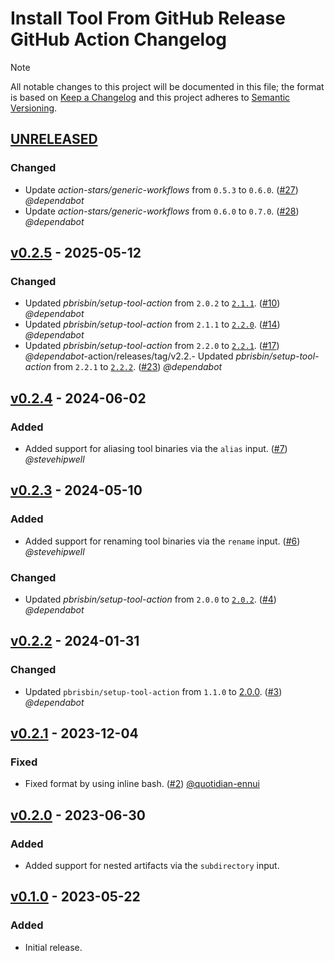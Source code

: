 # Install Tool From GitHub Release GitHub Action Changelog

<!-- markdownlint-disable-next-line MD052 -->
> [!NOTE]
> All notable changes to this project will be documented in this file; the format is based on [Keep a Changelog](https://keepachangelog.com/en/1.0.0/) and this project adheres to [Semantic Versioning](https://semver.org/spec/v2.0.0.html).

<!--
### Added - For new features.
### Changed - For changes in existing functionality.
### Deprecated - For soon-to-be removed features.
### Removed - For now removed features.
### Fixed - For any bug fixes.
### Security - In case of vulnerabilities.
-->

## [UNRELEASED]

### Changed

- Update _action-stars/generic-workflows_ from `0.5.3` to `0.6.0`. ([#27](https://github.com/action-stars/install-tool-from-github-release/pull/27)) _@dependabot_
- Update _action-stars/generic-workflows_ from `0.6.0` to `0.7.0`. ([#28](https://github.com/action-stars/install-tool-from-github-release/pull/28)) _@dependabot_

## [v0.2.5] - 2025-05-12

### Changed

- Updated _pbrisbin/setup-tool-action_ from `2.0.2` to [`2.1.1`](https://github.com/pbrisbin/setup-tool-action/releases/tag/v2.1.1). ([#10](https://github.com/action-stars/install-tool-from-github-release/pull/10)) _@dependabot_
- Updated _pbrisbin/setup-tool-action_ from `2.1.1` to [`2.2.0`](https://github.com/pbrisbin/setup-tool-action/releases/tag/v2.2.0). ([#14](https://github.com/action-stars/install-tool-from-github-release/pull/14)) _@dependabot_
- Updated _pbrisbin/setup-tool-action_ from `2.2.0` to [`2.2.1`](https://github.com/pbrisbin/setup-tool-action/releases/tag/v2.2.1). ([#17](https://github.com/action-stars/install-tool-from-github-release/pull/17)) _@dependabot_-action/releases/tag/v2.2.- Updated _pbrisbin/setup-tool-action_ from `2.2.1` to [`2.2.2`](https://github.com/pbrisbin/setup-tool-action/releases/tag/v2.2.2). ([#23](https://github.com/action-stars/install-tool-from-github-release/pull/23)) _@dependabot_

## [v0.2.4] - 2024-06-02

### Added

- Added support for aliasing tool binaries via the `alias` input. ([#7](https://github.com/action-stars/install-tool-from-github-release/pull/7)) _@stevehipwell_

## [v0.2.3] - 2024-05-10

### Added

- Added support for renaming tool binaries via the `rename` input. ([#6](https://github.com/action-stars/install-tool-from-github-release/pull/6)) _@stevehipwell_

### Changed

- Updated _pbrisbin/setup-tool-action_ from `2.0.0` to [`2.0.2`](https://github.com/pbrisbin/setup-tool-action/releases/tag/v2.0.2). ([#4](https://github.com/action-stars/install-tool-from-github-release/pull/4)) _@dependabot_

## [v0.2.2] - 2024-01-31

### Changed

- Updated `pbrisbin/setup-tool-action` from `1.1.0` to [2.0.0](https://github.com/pbrisbin/setup-tool-action/releases/tag/v2.0.0). ([#3](https://github.com/action-stars/install-tool-from-github-release/pull/3)) _@dependabot_

## [v0.2.1] - 2023-12-04

### Fixed

- Fixed format by using inline bash. ([#2](https://github.com/action-stars/install-tool-from-github-release/pull/2)) [@quotidian-ennui](https://github.com/quotidian-ennui)

## [v0.2.0] - 2023-06-30

### Added

- Added support for nested artifacts via the `subdirectory` input.

## [v0.1.0] - 2023-05-22

### Added

- Initial release.

<!--
RELEASES
-->
[UNRELEASED]: https://github.com/action-stars/install-tool-from-github-release/compare/v0.2.5...HEAD
[v0.2.5]: https://github.com/action-stars/install-tool-from-github-release/releases/tag/v0.2.5
[v0.2.4]: https://github.com/action-stars/install-tool-from-github-release/releases/tag/v0.2.4
[v0.2.3]: https://github.com/action-stars/install-tool-from-github-release/releases/tag/v0.2.3
[v0.2.2]: https://github.com/action-stars/install-tool-from-github-release/releases/tag/v0.2.2
[v0.2.1]: https://github.com/action-stars/install-tool-from-github-release/releases/tag/v0.2.1
[v0.2.0]: https://github.com/action-stars/install-tool-from-github-release/releases/tag/v0.2.0
[v0.1.0]: https://github.com/action-stars/install-tool-from-github-release/releases/tag/v0.1.0
